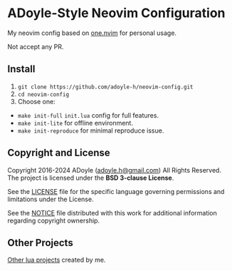 # ADoyle-Style Neovim Configuration

My neovim config based on [one.nvim](https://github.com/adoyle-h/one.nvim) for personal usage.

Not accept any PR.

## Install

1. `git clone https://github.com/adoyle-h/neovim-config.git`
2. `cd neovim-config`
3. Choose one:
  - `make init-full` `init.lua` config for full features.
  - `make init-lite` for offline environment.
  - `make init-reproduce` for minimal reproduce issue.

## Copyright and License

Copyright 2016-2024 ADoyle (adoyle.h@gmail.com) All Rights Reserved.
The project is licensed under the **BSD 3-clause License**.

See the [LICENSE][] file for the specific language governing permissions and limitations under the License.

See the [NOTICE][] file distributed with this work for additional information regarding copyright ownership.

## Other Projects

[Other lua projects](https://github.com/adoyle-h?tab=repositories&q=&type=source&language=lua&sort=stargazers) created by me.

<!-- links -->

[LICENSE]: ./LICENSE
[NOTICE]: ./NOTICE
